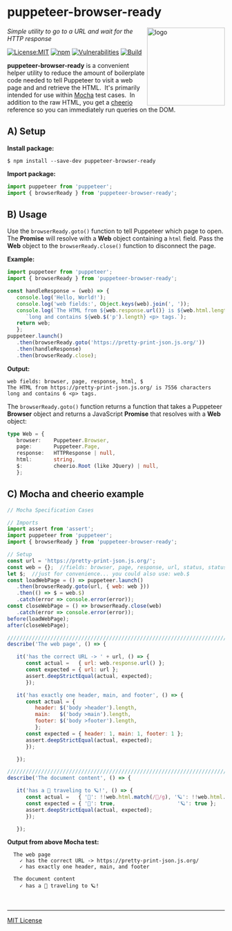 # puppeteer-browser-ready
<img src=https://centerkey.com/graphics/center-key-logo.svg align=right width=180 alt=logo>

_Simple utility to go to a URL and wait for the HTTP response_

[![License:MIT](https://img.shields.io/badge/License-MIT-blue.svg)](https://github.com/center-key/puppeteer-browser-ready/blob/master/LICENSE.txt)
[![npm](https://img.shields.io/npm/v/puppeteer-browser-ready.svg)](https://www.npmjs.com/package/puppeteer-browser-ready)
[![Vulnerabilities](https://snyk.io/test/github/center-key/puppeteer-browser-ready/badge.svg)](https://snyk.io/test/github/center-key/puppeteer-browser-ready)
[![Build](https://travis-ci.com/center-key/puppeteer-browser-ready.svg)](https://travis-ci.com/center-key/puppeteer-browser-ready)

**puppeteer-browser-ready** is a convenient helper utility to reduce the amount of boilerplate
code needed to tell Puppeteer to visit a web page and and retrieve the HTML.&nbsp;
It's primarily intended for use within [Mocha](https://mochajs.org) test cases.&nbsp;
In addition to the raw HTML, you get a [cheerio](https://cheerio.js.org) reference so you can
immediately run queries on the DOM.

## A) Setup
**Install package:**
```shell
$ npm install --save-dev puppeteer-browser-ready
```
**Import package:**
```javascript
import puppeteer from 'puppeteer';
import { browserReady } from 'puppeteer-browser-ready';
```

## B) Usage
Use the `browserReady.goto()` function to tell Puppeteer which page to open.  The **Promise** will
resolve with a **Web** object containing a `html` field.  Pass the **Web** object to the
`browserReady.close()` function to disconnect the page.

**Example:**
```javascript
import puppeteer from 'puppeteer';
import { browserReady } from 'puppeteer-browser-ready';

const handleResponse = (web) => {
   console.log('Hello, World!');
   console.log('web fields:', Object.keys(web).join(', '));
   console.log(`The HTML from ${web.response.url()} is ${web.html.length} characters`,
      `long and contains ${web.$('p').length} <p> tags.`);
   return web;
   };
puppeteer.launch()
   .then(browserReady.goto('https://pretty-print-json.js.org/'))
   .then(handleResponse)
   .then(browserReady.close);
```
**Output:**
```
web fields: browser, page, response, html, $
The HTML from https://pretty-print-json.js.org/ is 7556 characters long and contains 6 <p> tags.
```

The `browserReady.goto()` function returns a function that takes a Puppeteer **Browser** object and
returns a JavaScript **Promise** that resolves with a **Web** object:
```typescript
type Web = {
   browser:    Puppeteer.Browser,
   page:       Puppeteer.Page,
   response:   HTTPResponse | null,
   html:       string,
   $:          cheerio.Root (like JQuery) | null,
   };
```

## C) Mocha and cheerio example
```javascript
// Mocha Specification Cases

// Imports
import assert from 'assert';
import puppeteer from 'puppeteer';
import { browserReady } from 'puppeteer-browser-ready';

// Setup
const url = 'https://pretty-print-json.js.org/';
const web = {};  //fields: browser, page, response, url, status, statusText, html, $
let $;  //just for convenience... you could also use: web.$
const loadWebPage = () => puppeteer.launch()
   .then(browserReady.goto(url, { web: web }))
   .then(() => $ = web.$)
   .catch(error => console.error(error));
const closeWebPage = () => browserReady.close(web)
   .catch(error => console.error(error));
before(loadWebPage);
after(closeWebPage);

/////////////////////////////////////////////////////////////////////////////////////
describe('The web page', () => {

   it('has the correct URL -> ' + url, () => {
      const actual =   { url: web.response.url() };
      const expected = { url: url };
      assert.deepStrictEqual(actual, expected);
      });

   it('has exactly one header, main, and footer', () => {
      const actual = {
         header: $('body >header').length,
         main:   $('body >main').length,
         footer: $('body >footer').length,
         };
      const expected = { header: 1, main: 1, footer: 1 };
      assert.deepStrictEqual(actual, expected);
      });

   });

/////////////////////////////////////////////////////////////////////////////////////
describe('The document content', () => {

   it('has a 🚀 traveling to 🪐!', () => {
      const actual =   { '🚀': !!web.html.match(/🚀/g), '🪐': !!web.html.match(/🪐/g) };
      const expected = { '🚀': true,                    '🪐': true };
      assert.deepStrictEqual(actual, expected);
      });

   });
```

**Output from above Mocha test:**
```
  The web page
    ✓ has the correct URL -> https://pretty-print-json.js.org/
    ✓ has exactly one header, main, and footer

  The document content
    ✓ has a 🚀 traveling to 🪐!
```

<br>

---
[MIT License](LICENSE.txt)
